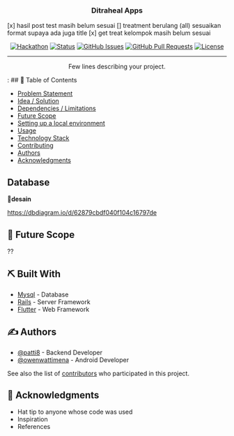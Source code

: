 
<h3 align="center">Ditraheal Apps</h3>

[x] hasil post test  masih belum sesuai
[] treatment berulang (all) sesuaikan format supaya ada juga title
[x] get treat kelompok masih belum sesuai

<div align="center">

[![Hackathon](https://img.shields.io/badge/hackathon-name-orange.svg)](http://hackathon.url.com)
[![Status](https://img.shields.io/badge/status-active-success.svg)]()
[![GitHub Issues](https://img.shields.io/github/issues/kylelobo/The-Documentation-Compendium.svg)](https://github.com/kylelobo/The-Documentation-Compendium/issues)
[![GitHub Pull Requests](https://img.shields.io/github/issues-pr/kylelobo/The-Documentation-Compendium.svg)](https://github.com/kylelobo/The-Documentation-Compendium/pulls)
[![License](https://img.shields.io/badge/license-MIT-blue.svg)](LICENSE.md)

</div>

---

<p align="center"> Few lines describing your project.
    <br> 
</p>
:
## 📝 Table of Contents

- [Problem Statement](#problem_statement)
- [Idea / Solution](#idea)
- [Dependencies / Limitations](#limitations)
- [Future Scope](#future_scope)
- [Setting up a local environment](#getting_started)
- [Usage](#usage)
- [Technology Stack](#tech_stack)
- [Contributing](../CONTRIBUTING.md)
- [Authors](#authors)
- [Acknowledgments](#acknowledgments)

## Database <a name = "problem_statement"></a>

**📝desain**

https://dbdiagram.io/d/62879cbdf040f104c16797de

## 🚀 Future Scope <a name = "future_scope"></a>

??

## ⛏️ Built With <a name = "tech_stack"></a>

- [Mysql](https://www.#.com/) - Database
- [Rails](https://#.com/) - Server Framework
- [Flutter](https://#.org/) - Web Framework


## ✍️ Authors <a name = "authors"></a>

- [@patti8](https://github.com/patti8) - Backend Developer
- [@owenwattimena](https://github.com/owenwattimena) - Android Developer

See also the list of [contributors](https://github.com/kylelobo/The-Documentation-Compendium/contributors)
who participated in this project.

## 🎉 Acknowledgments <a name = "acknowledgments"></a>

- Hat tip to anyone whose code was used
- Inspiration
- References
